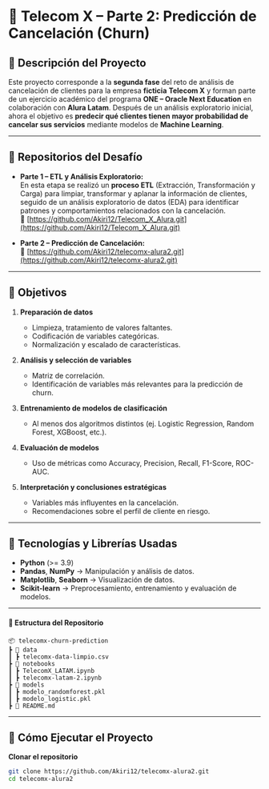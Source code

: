 # 📡 Telecom X – Parte 2: Predicción de Cancelación (Churn)

## 📖 Descripción del Proyecto

Este proyecto corresponde a la **segunda fase** del reto de análisis de cancelación de clientes para la empresa **ficticia** **Telecom X** y forman parte de un ejercicio académico del programa **ONE – Oracle Next Education** en colaboración con **Alura Latam**. Después de un análisis exploratorio inicial, ahora el objetivo es **predecir qué clientes tienen mayor probabilidad de cancelar sus servicios** mediante modelos de **Machine Learning**.  

---

## 🔗 Repositorios del Desafío

- **Parte 1 – ETL y Análisis Exploratorio:**  
  En esta etapa se realizó un **proceso ETL** (Extracción, Transformación y Carga) para limpiar, transformar y aplanar la información de clientes, seguido de un análisis exploratorio de datos (EDA) para identificar patrones y comportamientos relacionados con la cancelación.  
  📎 [https://github.com/Akiri12/Telecom_X_Alura.git](https://github.com/Akiri12/Telecom_X_Alura.git)

- **Parte 2 – Predicción de Cancelación:**  
  📎 [https://github.com/Akiri12/telecomx-alura2.git](https://github.com/Akiri12/telecomx-alura2.git)

---

## 🎯 Objetivos

1. **Preparación de datos**  
   - Limpieza, tratamiento de valores faltantes.  
   - Codificación de variables categóricas.  
   - Normalización y escalado de características.  

2. **Análisis y selección de variables**  
   - Matriz de correlación.  
   - Identificación de variables más relevantes para la predicción de churn.

3. **Entrenamiento de modelos de clasificación**  
   - Al menos dos algoritmos distintos (ej. Logistic Regression, Random Forest, XGBoost, etc.).  

4. **Evaluación de modelos**  
   - Uso de métricas como Accuracy, Precision, Recall, F1-Score, ROC-AUC.  

5. **Interpretación y conclusiones estratégicas**  
   - Variables más influyentes en la cancelación.  
   - Recomendaciones sobre el perfil de cliente en riesgo.

---

## 🧰 Tecnologías y Librerías Usadas

- **Python** (>= 3.9)  
- **Pandas**, **NumPy** → Manipulación y análisis de datos.  
- **Matplotlib**, **Seaborn** → Visualización de datos.  
- **Scikit-learn** → Preprocesamiento, entrenamiento y evaluación de modelos.  

---

#### 📂 Estructura del Repositorio
```
📦 telecomx-churn-prediction
┣ 📂 data
┃ ┣ telecomx-data-limpio.csv
┣ 📂 notebooks
┃ ┣ TelecomX_LATAM.ipynb
┃ ┣ telecomx-latam-2.ipynb
┣ 📂 models
┃ ┣ modelo_randomforest.pkl
┃ ┣ modelo_logistic.pkl
┣ 📜 README.md
```
---

## 🚀 Cómo Ejecutar el Proyecto

**Clonar el repositorio**  
   ```bash
   git clone https://github.com/Akiri12/telecomx-alura2.git
   cd telecomx-alura2

